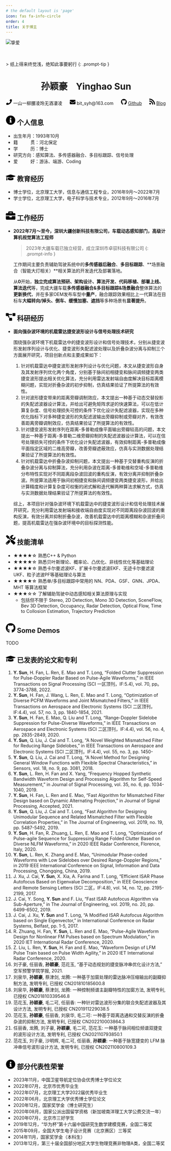 ```yaml
---
# the default layout is 'page'
icon: fas fa-info-circle
order: 4
title: 关于博主
---
```


![挚爱](assets/img/with-yanyan.jpg)

<br>
<br>
> 纸上得来终觉浅，绝知此事要躬行
{: .prompt-tip }

<center>
    <h1>孙颖豪&nbsp;&nbsp;&nbsp;&nbsp;Yinghao Sun</h1>
    <div>
        <span>
            <img alt="phone" src="assets/icon/phone-solid.svg" width="18px">
            一山一柳腰凌玲无酒凄凌
        </span>
        &nbsp;&nbsp;&nbsp;&nbsp;
        <span>
            <img alt="e-mail" src="assets/icon/envelope-solid.svg" width="18px">
            bit_syh@163.com
        </span>
        &nbsp;&nbsp;&nbsp;&nbsp;
        <span>
            <img alt="github" src="assets/icon/github-brands.svg" width="18px">
            <a href="https://github.com/danc1nc0de">Github</a>
        </span>
        &nbsp;&nbsp;&nbsp;&nbsp;
        <span>
            <img alt="blog" src="assets/icon/rss-solid.svg" width="18px">
            <a href="https://yinghao.info">Blog</a>
        </span>
    </div>
</center>

## <img alt="info" src="assets/icon/info-circle-solid.svg" width="30px"> 个人信息 

- 出生年月：1993年10月
- 籍&nbsp;&nbsp;&nbsp;&nbsp;&nbsp;&nbsp;&nbsp;&nbsp;&nbsp;&nbsp;贯：河北保定
- 学&nbsp;&nbsp;&nbsp;&nbsp;&nbsp;&nbsp;&nbsp;&nbsp;&nbsp;&nbsp;历：博士
- 研究方向：感知算法、多传感器融合、多目标跟踪、信号处理
- 爱&nbsp;&nbsp;&nbsp;&nbsp;&nbsp;&nbsp;&nbsp;&nbsp;&nbsp;&nbsp;好：游泳、端游、Coding

## <img alt="graduation" src="assets/icon/graduation-cap-solid.svg" width="30px"> 教育经历

- 博士学位，北京理工大学，信息与通信工程专业，2016年9月～2022年7月
- 学士学位，北京理工大学，电子科学与技术专业，2012年9月～2016年7月

## <img alt="work" src="assets/icon/briefcase-solid.svg" width="30px"> 工作经历

- **2022年7月～至今，深圳大疆创新科技有限公司，车载动态感知部门，高级计算机视觉算法工程师**

    > 2023年大疆车载已独立经营，成立深圳市卓驭科技有限公司
    {: .prompt-info }

    工作期间主要负责辅助驾驶系统中的**多传感器后融合**、**多目标跟踪**、**场景融合（智能大灯相关）**相关算法的开发迭代及部署落地。

    从**0**开始，**独立完成算法预研、架构设计、算法开发、代码移植、部署上线、算法迭代**等，完成大疆车载**多传感器融合&多目标跟踪&场景融合**整体算法的**更新换代**，并在多家OEM发布车型中**量产**，融合跟踪效果相比上一代算法在目标车**大幅转向/掉头、倒车、缓慢加塞、遮挡**等多种场景有**显著提升**。

## <img alt="research" src="assets/icon/project-diagram-solid.svg" width="30px"> 科研经历

- **面向强杂波环境的机载雷达捷变波形设计与信号处理技术研究**

    围绕强杂波环境下机载雷达中的捷变波形设计和信号处理技术，分别从捷变波形发射序列设计与优化、捷变波形失配滤波处理以及折叠杂波分离与抑制三个方面展开研究，项目创新点和主要成果如下：

  1. 针对机载雷达中捷变波形发射序列设计与优化问题，本文从捷变波形自身及其发射序列优化两个角度，分别基于脉间初相捷变和脉间调频捷变两类捷变波形提出相关优化算法，充分利用雷达发射端自由度解决目标距离模糊问题，实现对折叠杂波的初步抑制，仿真结果验证了所提算法的有效性。
  2. 针对波形捷变带来的距离旁瓣调制效应，本文提出一种基于动态交替投影的失配滤波器设计算法，并给出可避免矩阵求逆的快速算法，可以在低计算复杂度、信号处理损失可控的条件下优化设计失配滤波器，实现在多种优化指标下对多种捷变波形的失配滤波输出旁瓣抑制或旁瓣对齐，有效改善距离旁瓣调制效应，仿真结果验证了所提算法的有效性。
  3. 针对捷变波形发射序列在距离-多普勒成像平面输出旁瓣较高的问题，本文提出一种基于距离-多普勒二维旁瓣抑制的失配滤波器设计算法，可以在信号处理损失可控的条件下优化设计失配滤波器，有效抑制距离-多普勒成像平面指定区域的二维高旁瓣，改善旁瓣遮蔽效应，仿真与实测数据处理结果验证了所提算法的有效性。
  4. 针对机载雷达中折叠杂波抑制问题，本文提出一种基于交替重构反演的折叠杂波分离与抑制算法，充分利用杂波在距离-多普勒维和空域-多普勒维分布特性实现对不同距离段杂波回波的重构反演，有效分离并抑制折叠杂波。所提算法适用于脉间初相捷变和脉间调频捷变两类捷变波形，并给出计算精度和计算复杂度可权衡的闭式解和迭代解两种算法求解方式，仿真与实测数据处理结果验证了所提算法的有效性。

  综上，本项目针对强杂波环境下机载雷达中的捷变波形设计和信号处理技术展开研究，充分利用雷达发射端和接收端自由度实现对不同距离段杂波回波的重构反演，有效分离并抑制折叠杂波，改善机载雷达中的距离模糊和杂波折叠问题，提高机载雷达在强杂波环境中的目标探测性能。

## <img alt="skill" src="assets/icon/tools-solid.svg" width="30px"> 技能清单

- ★★★★☆ 熟悉C++ & Python
- ★★★★☆ 熟悉贝叶斯理论、概率论、凸优化、非线性优化等基础理论
- ★★★★☆ 熟悉卡尔曼滤波KF、扩展卡尔曼滤波EKF、无迹卡尔曼滤波UKF、粒子滤波PF等基础理论与算法
- ★★★★☆ 熟悉单/多目标跟踪中常用的 NN、PDA、GSF、GNN、JPDA、MHT 等算法框架
- ★★★☆☆ 了解辅助驾驶中动态感知相关算法原理与实现
  - 包括但不限于 Stereo, 2D Detection, Mono 3D Detection, SceneFlow, Bev 3D Detection, Occupancy, Radar Detection, Optical Flow, Time to Collosion Estimation, Trajectory Prediction

## <img alt="demo" src="assets/icon/github-brands.svg" width="30px"> Some Demos

TODO

## <img alt="publication" src="assets/icon/graduation-cap-solid.svg" width="30px"> 已发表的论文和专利

1. **Y. Sun**, H. Fan, L. Ren, E. Mao and T. Long, “Folded Clutter Suppression for Pulse-Doppler Radar Based on Pulse-Agile Waveforms,” in IEEE Transactions on Signal Processing (SCI 一区顶刊，IF:5.4), vol. 70, pp。 3774-3788, 2022.
2. **Y. Sun**, H. Fan, J. Wang, L. Ren, E. Mao and T. Long, “Optimization of Diverse PCFM Waveforms and Joint Mismatched Filters,” in IEEE Transactions on Aerospace and Electronic Systems (SCI 二区顶刊，IF:4.4), vol. 57, no. 3, pp. 1840-1854, 2021.
3. **Y. Sun**, H. Fan, E. Mao, Q. Liu and T. Long, “Range-Doppler Sidelobe Suppression for Pulse-Diverse Waveforms,” in IEEE Transactions on Aerospace and Electronic Systems (SCI 二区顶刊，IF:4.4), vol. 56, no. 4, pp. 2835-2849, 2020.
4. **Y. Sun**, Q. Liu, J. Cai and T. Long, “A Novel Weighted Mismatched Filter for Reducing Range Sidelobes,” in IEEE Transactions on Aerospace and Electronic Systems (SCI 二区顶刊，IF:4.4), vol. 55, no. 3, pp. 1450-
5. **Y. Sun**, Q. Liu, J. Cai and T. Long, “A Novel Method for Designing General Window Functions with Flexible Spectral Characteristics,” in Sensors, vol. 18, no. 9, pp. 3081, 2018.
6. **Y. Sun**, L. Ren, H. Fan and X. Yang, “Frequency Hopped Synthetic Bandwidth Waveform Design and Processing Algorithm for Self-Speed Measurement,” in Journal of Signal Processing, vol. 35, no. 6, pp. 1034-1040, 2019.
7. **Y. Sun**, H. Fan, L. Ren and E. Mao, “Fast Algorithm for Mismatched Filter Design based on Dynamic Alternating Projection,” in Journal of Signal Processing, Accepted, 2021.
8. **Y. Sun**, Q. Liu, J. Cai and T. Long, “Fast Algorithm for Designing Unimodular Sequence and Related Mismatched Filter with Flexible Correlation Properties,” in The Journal of Engineering, vol. 2019, no. 19, pp. 5487-5492, 2019.
9. **Y. Sun**, H. Fan, R. Zhuang, L. Ren, E. Mao and T. Long, “Optimization of Pulse-agile Sequence for Suppressing Range Folded Clutter Based on Diverse NLFM Waveforms,” in 2020 IEEE Radar Conference, Florence, Italy, 2020.
10. **Y. Sun**, L. Ren, K. Zhang and E. Mao, “Unimodular Phase-coded Waveforms with Low Sidelobes over Desired Range-Doppler Regions,” in 2019 IEEE International Conference on Signal, Information and Data Processing, Chongqing, China, 2019.
11. J. Xu, J. Cai, **Y. Sun**, X. Xia, A. Farina and T. Long, “Efficient ISAR Phase Autofocus Based on Eigenvalue Decomposition,” in IEEE Geoscience and Remote Sensing Letters (SCI 二区，IF:4.8), vol. 14, no. 12, pp. 2195-2199, 2017.
12. J. Cai, Y. Song, **Y. Sun** and F. Liu, “Fast ISAR Autofocus Algorithm via Sub-Aperture,” in The Journal of Engineering, vol. 2019, no. 20, pp. 6499-6502, 2019.
13. J. Cai, J. Xu, **Y. Sun** and T. Long, “A Modified ISAR Autofocus Algorithm based on Single Eigenvector,” in International Conference on Radar Systems, Belfast, pp. 1-5, 2017.
14. R. Zhuang, H. Fan, **Y. Sun**, L. Ren and E. Mao, “Pulse-Agile Waveform Design for Nonlinear FM Pulses based on Spectrum Modulation,” in 2020 IET International Radar Conference, 2020.
15. Z. Liu, L. Ren, **Y. Sun**, H. Fan and E. Mao, “Waveform Design of LFM Pulse Train based on Pulse Width Agility,” in 2020 IET International Radar Conference, 2020.
16. 刘子豪, 任丽香, **孙颖豪**, 范花玉, “基于动态规划的捷变脉冲串优化设计方法,” 空军预警学院学报, 2021.
17. 刘泉华, **孙颖豪**, 蔡津剑, 龙腾: 一种基于加窗处理的雷达脉冲压缩输出的副瓣抑制方法, 发明专利, 已授权 CN201810185600.8
18. 刘泉华, **孙颖豪**, 蔡津剑, 龙腾: 一种控制频谱主副瓣特性的加窗方法, 发明专利, 已授权 CN201810339546.8
19. 范花玉, **孙颖豪**, 毛二可, 任丽香: 一种针对雷达波形分集的联合失配滤波器及其设计方法, 发明专利, 已授权 CN201911229038.5
20. 范花玉, **孙颖豪**, 任丽香, 刘泉华, 毛二可: 一种基于距离选通和交替反演的折叠杂波的抑制方法, 发明专利, 已授权 CN202210003864.3
21. 任丽香, 龙腾, 刘子豪, **孙颖豪**, 毛二可, 范花玉: 一种基于脉间相位频谱双捷变的波形设计方法, 发明专利, 已授权 CN202110793850.1
22. 范花玉, 刘子豪, 沙明辉, 毛二可, 任丽香, **孙颖豪**: 一种基于脉宽捷变的 LFM 脉冲串信号波形设计方法, 发明专利, 已授权 CN202110800109.3

## <img alt="honor" src="assets/icon/info-circle-solid.svg" width="30px"> 部分代表性荣誉

- 2023年11月，中国卫星导航定位协会优秀博士学位论文
- 2022年07月，北京市优秀毕业生
- 2022年07月，北京理工大学2022届优秀毕业生
- 2022年06月，北京理工大学优秀博士学位论文
- 2020年12月，国家奖学金（博士研究生）
- 2020年08月，国家公派出国留学资格（新加坡南洋理工大学公费交流一年）
- 2020年07月，北京市三好学生
- 2019年12月，“华为杯”第十六届中国研究生数学建模竞赛，全国二等奖
- 2015年09月，全国大学生电子设计竞赛（北京赛区）三等奖
- 2014年11月，国家奖学金（本科生）
- 2013年12月，第三十届全国部分地区大学生物理竞赛非物理A类，全国二等奖